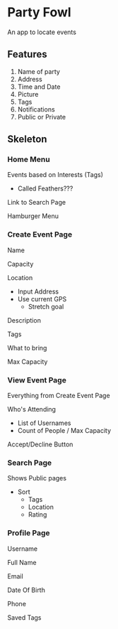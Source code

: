 # Party Fowl

An app to locate events

## Features

1. Name of party
2. Address
3. Time and Date
4. Picture
5. Tags
6. Notifications
7. Public or Private

## Skeleton

### Home Menu

Events based on Interests (Tags)
  * Called Feathers???

Link to Search Page

Hamburger Menu

### Create Event Page

Name

Capacity

Location
  * Input Address
  * Use current GPS
    * Stretch goal

Description

Tags

What to bring

Max Capacity

### View Event Page

Everything from Create Event Page

Who's Attending
  * List of Usernames
  * Count of People / Max Capacity

Accept/Decline Button

### Search Page

Shows Public pages
  * Sort
    * Tags
    * Location
    * Rating

### Profile Page

Username

Full Name

Email

Date Of Birth

Phone

Saved Tags
